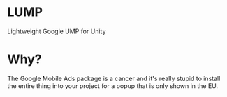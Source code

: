 # LUMP
Lightweight Google UMP for Unity

# Why?
The Google Mobile Ads package is a cancer and it's really stupid to install the entire thing into your project for a popup that is only shown in the EU.